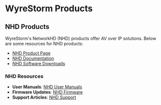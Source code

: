 # WyreStorm Products

## NHD Products
WyreStorm's NetworkHD (NHD) products offer AV over IP solutions. Below are some resources for NHD products:

- [NHD Product Page](https://www.wyrestorm.com/NetworkHD)
- [NHD Documentation](https://www.wyrestorm.com/documentation)
- [NHD Software Downloads](https://www.wyrestorm.com/downloads)

### NHD Resources
- **User Manuals**: [NHD User Manuals](https://www.wyrestorm.com/documentation)
- **Firmware Updates**: [NHD Firmware](https://www.wyrestorm.com/downloads)
- **Support Articles**: [NHD Support](https://www.wyrestorm.com/support)